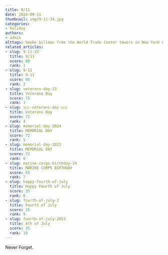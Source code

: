 ```yaml
---
title: 9/11
date: 2024-09-11
thumbnail: img/9-11-24.jpg
categories:
- holiday
authors:
- admin
alttags: Smoke billows from the World Trade Center towers in New York City, a stark reminder of September 11th and its lasting impact
related_articles:
- slug: 9-11-25
  title: 9/11
  score: 98
  rank: 1
- slug: 9-11
  title: 9-11
  score: 95
  rank: 2
- slug: veterans-day-23
  title: Veterans Day
  score: 75
  rank: 3
- slug: 🇺🇸-veterans-day-🇺🇸
  title: Veterans Day
  score: 72
  rank: 4
- slug: memorial-day-2024
  title: MEMORIAL DAY
  score: 72
  rank: 5
- slug: memorial-day-2023
  title: MEMORIAL DAY
  score: 72
  rank: 6
- slug: marine-corps-birthday-24
  title: MARINE CORPS BIRTHDAY
  score: 55
  rank: 7
- slug: happy-fourth-of-july
  title: Happy Fourth of July
  score: 35
  rank: 8
- slug: fourth-of-july-2
  title: Fourth of July
  score: 35
  rank: 9
- slug: fourth-of-july-2023
  title: 4th of July
  score: 35
  rank: 10
---
```

Never Forget.